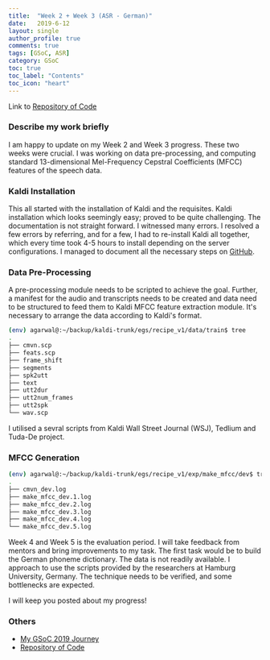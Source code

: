 ```yaml
---
title:  "Week 2 + Week 3 (ASR - German)"
date:   2019-6-12
layout: single
author_profile: true
comments: true
tags: [GSoC, ASR]
category: GSoC
toc: true
toc_label: "Contents"
toc_icon: "heart"
---
```


Link to [Repository of Code](https://github.com/AASHISHAG/asr-german)

### Describe my work briefly

I am happy to update on my Week 2 and Week 3 progress. These two weeks were crucial. I was working on data pre-processing, and computing standard 13-dimensional Mel-Frequency Cepstral Coefficients (MFCC) features of the speech data.

### Kaldi Installation

This all started with the installation of Kaldi and the requisites. Kaldi installation which looks seemingly easy; proved to be quite challenging. The documentation is not straight forward. I witnessed many errors. I resolved a few errors by referring, and for a few, I had to re-install Kaldi all together, which every time took 4-5 hours to install depending on the server configurations. I managed to document all the necessary steps on [GitHub](https://github.com/AASHISHAG/asr-german).

### Data Pre-Processing

A pre-processing module needs to be scripted to achieve the goal. Further, a manifest for the audio and transcripts needs to be created and data need to be structured to feed them to Kaldi MFCC feature extraction module. It's necessary to arrange the data according to Kaldi's format.

``` bash
(env) agarwal@:~/backup/kaldi-trunk/egs/recipe_v1/data/train$ tree
.
├── cmvn.scp
├── feats.scp
├── frame_shift
├── segments
├── spk2utt
├── text
├── utt2dur
├── utt2num_frames
├── utt2spk
└── wav.scp
```

I utilised a sevral scripts from Kaldi Wall Street Journal (WSJ), Tedlium and Tuda-De project.

### MFCC Generation

``` bash
(env) agarwal@:~/backup/kaldi-trunk/egs/recipe_v1/exp/make_mfcc/dev$ tree
.
├── cmvn_dev.log
├── make_mfcc_dev.1.log
├── make_mfcc_dev.2.log
├── make_mfcc_dev.3.log
├── make_mfcc_dev.4.log
└── make_mfcc_dev.5.log

```



Week 4 and Week 5 is the evaluation period. I will take feedback from mentors and bring improvements to my task. The first task would be to build the German phoneme dictionary. The data is not readily available. I approach to use the scripts provided by the researchers at Hamburg University, Germany. The technique needs to be verified, and some bottlenecks are expected.

I will keep you posted about my progress!

### Others

- [My GSoC 2019 Journey](https://aashishag.github.io/categories/#gsoc)
- [Repository of Code](https://github.com/AASHISHAG/asr-german)

